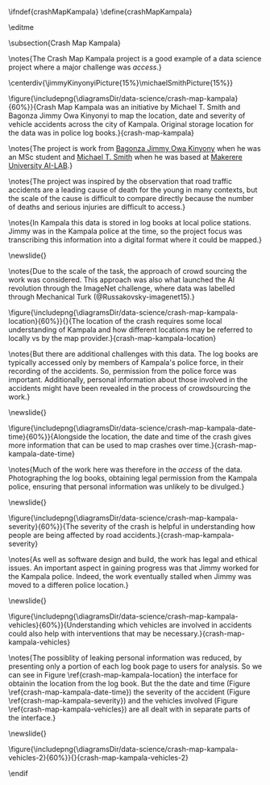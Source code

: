 \ifndef{crashMapKampala}
\define{crashMapKampala}

\editme

\subsection{Crash Map Kampala}

\notes{The Crash Map Kampala project is a good example of a data science project where a major challenge was *access*.}

\centerdiv{\jimmyKinyonyiPicture{15%}\michaelSmithPicture{15%}}

\figure{\includepng{\diagramsDir/data-science/crash-map-kampala}{60%}}{Crash Map Kampala was an initiative by Michael T. Smith and Bagonza Jimmy Owa Kinyonyi to map the location, date and severity of vehicle accidents across the city of Kampala. Original storage location for the data was in police log books.}{crash-map-kampala}

\notes{The project is work from [Bagonza Jimmy Owa Kinyony](https://www.linkedin.com/in/bagonza-jimmy-kinyonyi-b73620125/?originalSubdomain=ug) when he was an MSc student and [Michael T. Smith](https://www.sheffield.ac.uk/dcs/people/academic/michael-smith) when he was based at [Makerere University AI-LAB](https://air.ug/).}

\notes{The project was inspired by the observation that road traffic accidents are a leading cause of death for the young in many contexts, but the scale of the cause is difficult to compare directly because the number of deaths and serious injuries are difficult to access.}

\notes{In Kampala this data is stored in log books at local police stations. Jimmy was in the Kampala police at the time, so the project focus was transcribing this information into a digital format where it could be mapped.}

\newslide{}

\notes{Due to the scale of the task, the approach of crowd sourcing the work was considered. This approach was also what launched the AI revolution through the ImageNet challenge, where data was labelled through Mechanical Turk (@Russakovsky-imagenet15).}

\figure{\includepng{\diagramsDir/data-science/crash-map-kampala-location}{60%}}{}{The location of the crash requires some local understanding of Kampala and how different locations may be referred to locally vs by the map provider.}{crash-map-kampala-location}

\notes{But there are additional challenges with this data. The log books are typically accessed only by members of Kampala's police force, in their recording of the accidents. So, permission from the police force was important. Additionally, personal information about those involved in the accidents might have been revealed in the process of crowdsourcing the work.}

\newslide{}

\figure{\includepng{\diagramsDir/data-science/crash-map-kampala-date-time}{60%}}{Alongside the location, the date and time of the crash gives more information that can be used to map crashes over time.}{crash-map-kampala-date-time}

\notes{Much of the work here was therefore in the *access* of the data. Photographing the log books, obtaining legal permission from the Kampala police, ensuring that personal information was unlikely to be divulged.}

\newslide{}

\figure{\includepng{\diagramsDir/data-science/crash-map-kampala-severity}{60%}}{The severity of the crash is helpful in understanding how people are being affected by road accidents.}{crash-map-kampala-severity}

\notes{As well as software design and build, the work has legal and ethical issues. An important aspect in gaining progress was that Jimmy worked for the Kampala police. Indeed, the work eventually stalled when Jimmy was moved to a differen police location.}

\newslide{}

\figure{\includepng{\diagramsDir/data-science/crash-map-kampala-vehicles}{60%}}{Understanding which vehicles are involved in accidents could also help with interventions that may be necessary.}{crash-map-kampala-vehicles}

\notes{The possiblity of leaking personal information was reduced, by presenting only a portion of each log book page to users for analysis. So we can see in Figure \ref{crash-map-kampala-location} the interface for obtainin the location from the log book. But the the date and time (Figure \ref{crash-map-kampala-date-time}) the severity of the accident (Figure \ref{crash-map-kampala-severity}) and the vehicles involved (Figure \ref{crash-map-kampala-vehicles}) are all dealt with in separate parts of the interface.}

\newslide{}

\figure{\includepng{\diagramsDir/data-science/crash-map-kampala-vehicles-2}{60%}}{}{crash-map-kampala-vehicles-2}


\endif
